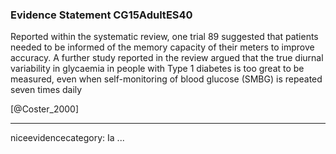 ### Evidence Statement CG15AdultES40
Reported within the systematic review, one trial 89 suggested that patients needed to be informed of the memory capacity of their meters to improve accuracy. A further study reported in the review argued that the true diurnal variability in glycaemia in people with Type 1 diabetes is too great to be measured, even when self-monitoring of blood glucose (SMBG) is repeated seven times daily

[@Coster_2000]

---
niceevidencecategory: Ia
...


